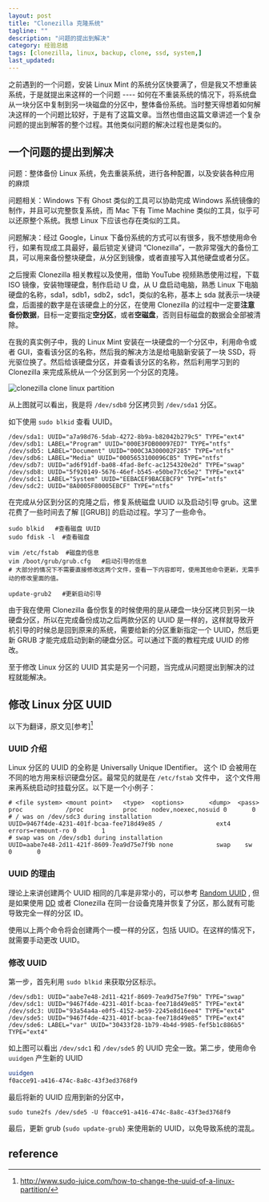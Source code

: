 ```yaml
---
layout: post
title: "Clonezilla 克隆系统"
tagline: ""
description: "问题的提出到解决"
category: 经验总结
tags: [clonezilla, linux, backup, clone, ssd, system,]
last_updated:
---
```


之前遇到的一个问题，安装 Linux Mint 的系统分区快要满了，但是我又不想重装系统，于是就提出来这样的一个问题 ---- 如何在不重装系统的情况下，将系统盘从一块分区中复制到另一块磁盘的分区中，整体备份系统。当时整天得想着如何解决这样的一个问题比较好，于是有了这篇文章。当然也借由这篇文章讲述一个复杂问题的提出到解答的整个过程。其他类似问题的解决过程也是类似的。

## 一个问题的提出到解决

问题：整体备份 Linux 系统，免去重装系统，进行各种配置，以及安装各种应用的麻烦

问题相关：Windows 下有 Ghost 类似的工具可以协助完成 Windows 系统镜像的制作，并且可以完整恢复系统，而 Mac 下有 Time Machine 类似的工具，似乎可以还原整个系统。我想 Linux 下应该也存在类似的工具。

问题解决：经过 Google，Linux 下备份系统的方式可以有很多，我不想使用命令行，如果有现成工具最好，最后锁定关键词 “Clonezilla”，一款非常强大的备份工具，可以用来备份整块硬盘，从分区到镜像，或者直接写入其他硬盘或者分区。

之后搜索 Clonezilla 相关教程以及使用，借助 YouTube 视频熟悉使用过程，下载 ISO 镜像，安装物理硬盘，制作启动 U 盘，从 U 盘启动电脑，熟悉 Linux 下电脑硬盘的名称，sda1，sdb1，sdb2，sdc1，类似的名称，基本上 sda 就表示一块硬盘，后面接的数字是在该硬盘上的分区，在使用 Clonezilla 的过程中一定要**注意备份数据**，目标一定要指定**空分区**，或者**空磁盘**，否则目标磁盘的数据会全部被清除。

在我的真实例子中，我的 Linux Mint 安装在一块硬盘的一个分区中，利用命令或者 GUI，查看该分区的名称，然后我的解决方法是给电脑新安装了一块 SSD，将光驱位换了。然后给该硬盘分区，并查看该分区的名称，然后利用学习到的 Clonezilla 来完成系统从一个分区到另一个分区的克隆。

![clonezilla clone linux partition](https://img.gtk.pw/file/evimages/clonezilla_linux_IMG_20160606_224814.jpg)

从上图就可以看出，我是将 `/dev/sdb8` 分区拷贝到 `/dev/sda1` 分区。

如下使用 `sudo blkid` 查看 UUID。

```
/dev/sda1: UUID="a7a98d76-5dab-4272-8b9a-b82042b279c5" TYPE="ext4"
/dev/sdb1: LABEL="Program" UUID="000E3FDB00097ED7" TYPE="ntfs"
/dev/sdb5: LABEL="Document" UUID="000C3A300002F285" TYPE="ntfs"
/dev/sdb6: LABEL="Media" UUID="0005653100096CB5" TYPE="ntfs"
/dev/sdb7: UUID="ad6f91df-ba08-4fad-8efc-ac1254320e2d" TYPE="swap"
/dev/sdb8: UUID="5f920149-5676-46ef-b545-e50be77c65e2" TYPE="ext4"
/dev/sdc1: LABEL="System" UUID="EEBACEF9BACEBCF9" TYPE="ntfs"
/dev/sdc2: UUID="8A0005F80005EBCF" TYPE="ntfs"
```

在完成从分区到分区的克隆之后，修复系统磁盘 UUID 以及启动引导 grub。这里花费了一些时间去了解 [[GRUB]] 的启动过程。学习了一些命令。

```
sudo blkid   #查看磁盘 UUID
sudo fdisk -l  #查看磁盘

vim /etc/fstab  #磁盘的信息
vim /boot/grub/grub.cfg   #启动引导的信息
# 大部分的情况下不需要直接修改这两个文件，查看一下内容即可，使用其他命令更新，无需手动的修改里面的值。

update-grub2   #更新启动引导
```

由于我在使用 Clonezilla 备份恢复的时候使用的是从硬盘一块分区拷贝到另一块硬盘分区，所以在完成备份成功之后两款分区的 UUID 是一样的，这样就导致开机引导的时候总是回到原来的系统，需要给新的分区重新指定一个 UUID，然后更新 GRUB 才能完成启动到新的硬盘分区。可以通过下面的教程完成 UUID 的修改。

至于修改 Linux 分区的 UUID 其实是另一个问题，当完成从问题提出到解决的过程就能解决。

## 修改 Linux 分区 UUID

以下为翻译，原文见[参考][^1]

### UUID 介绍
Linux 分区的 UUID 的全称是 Universally Unique IDentifier。 这个 ID 会被用在不同的地方用来标识硬盘分区。最常见的就是在 `/etc/fstab` 文件中， 这个文件用来再系统启动时挂载分区。以下是一个小例子：

```
# <file system> <mount point>   <type>  <options>       <dump>  <pass>
proc            /proc           proc    nodev,noexec,nosuid 0       0
# / was on /dev/sdc3 during installation
UUID=9467f4de-4231-401f-bcaa-fee718d49e85 /               ext4    errors=remount-ro 0       1
# swap was on /dev/sdb1 during installation
UUID=aabe7e48-2d11-421f-8609-7ea9d75e7f9b none            swap    sw              0       0
```

### UUID 的理由

理论上来讲创建两个 UUID 相同的几率是非常小的，可以参考 [Random UUID](http://en.wikipedia.org/wiki/Universally_unique_identifier) , 但是如果使用 [DD](http://www.sudo-juice.com/how-to-clone-a-hard-drive-in-ubuntu-linux/) 或者 Clonezilla 在同一台设备克隆并恢复了分区，那么就有可能导致完全一样的分区 ID。

使用以上两个命令将会创建两个一模一样的分区，包括 UUID。在这样的情况下，就需要手动更改 UUID。

### 修改 UUID

第一步，首先利用 `sudo blkid` 来获取分区标示。

```
/dev/sdb1: UUID="aabe7e48-2d11-421f-8609-7ea9d75e7f9b" TYPE="swap"
/dev/sdc1: UUID="9467f4de-4231-401f-bcaa-fee718d49e85" TYPE="ext4"
/dev/sdc3: UUID="93a54a4a-e0f5-4152-ae59-2245e8d16ee4" TYPE="ext4"
/dev/sde5: UUID="9467f4de-4231-401f-bcaa-fee718d49e85" TYPE="ext4"
/dev/sde6: LABEL="var" UUID="30433f28-1b79-4b4d-9985-fef5b1c886b5" TYPE="ext4"
```

如上图可以看出 `/dev/sdc1` 和 `/dev/sde5` 的 UUID 完全一致。第二步，使用命令 `uuidgen` 产生新的 UUID

```bash
uuidgen
f0acce91-a416-474c-8a8c-43f3ed3768f9
```

最后将新的 UUID 应用到新的分区中，

```
sudo tune2fs /dev/sde5 -U f0acce91-a416-474c-8a8c-43f3ed3768f9
```

最后，更新 grub (`sudo update-grub`) 来使用新的 UUID，以免导致系统的混乱。

## reference

[^1]: <http://www.sudo-juice.com/how-to-change-the-uuid-of-a-linux-partition/>
